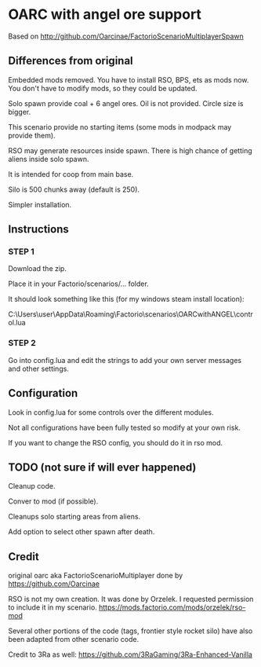 # OARC with angel ore support

Based on http://github.com/Oarcinae/FactorioScenarioMultiplayerSpawn

## Differences from original

Embedded mods removed. You have to install RSO, BPS, ets as mods now. You don't have to modify mods, so they could be updated.

Solo spawn provide coal + 6 angel ores. Oil is not provided. Circle size is bigger.

This scenario provide no starting items (some mods in modpack may provide them). 

RSO may generate resources inside spawn. There is high chance of getting aliens inside solo spawn. 

It is intended for coop from main base.

Silo is 500 chunks away (default is 250).

Simpler installation.


## Instructions

### STEP 1

Download the zip. 

Place it in your Factorio/scenarios/... folder.

It should look something like this (for my windows steam install location):

C:\Users\user\AppData\Roaming\Factorio\scenarios\OARCwithANGEL\control.lua

### STEP 2

Go into config.lua and edit the strings to add your own server messages and other settings.



## Configuration

Look in config.lua for some controls over the different modules.  

Not all configurations have been fully tested so modify at your own risk.

If you want to change the RSO config, you should do it in rso mod.


## TODO (not sure if will ever happened)

Cleanup code.

Conver to mod (if possible).

Cleanups solo starting areas from aliens.

Add option to select other spawn after death.


## Credit

original oarc aka FactorioScenarioMultiplayer done by https://github.com/Oarcinae

RSO is not my own creation. It was done by Orzelek. I requested permission to include it in my scenario.  https://mods.factorio.com/mods/orzelek/rso-mod

Several other portions of the code (tags, frontier style rocket silo) have also been adapted from other scenario code.

Credit to 3Ra as well: https://github.com/3RaGaming/3Ra-Enhanced-Vanilla